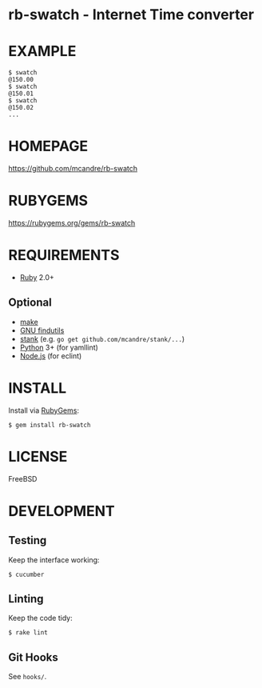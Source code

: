 # rb-swatch - Internet Time converter

# EXAMPLE

```console
$ swatch
@150.00
$ swatch
@150.01
$ swatch
@150.02
...
```

# HOMEPAGE

https://github.com/mcandre/rb-swatch

# RUBYGEMS

https://rubygems.org/gems/rb-swatch

# REQUIREMENTS

* [Ruby](https://www.ruby-lang.org/) 2.0+

## Optional

* [make](https://www.gnu.org/software/make/)
* [GNU findutils](https://www.gnu.org/software/findutils/)
* [stank](https://github.com/mcandre/stank) (e.g. `go get github.com/mcandre/stank/...`)
* [Python](https://www.python.org) 3+ (for yamllint)
* [Node.js](https://nodejs.org/en/) (for eclint)

# INSTALL

Install via [RubyGems](http://rubygems.org/):

```console
$ gem install rb-swatch
```

# LICENSE

FreeBSD

# DEVELOPMENT

## Testing

Keep the interface working:

```console
$ cucumber
```

## Linting

Keep the code tidy:

```console
$ rake lint
```

## Git Hooks

See `hooks/`.
